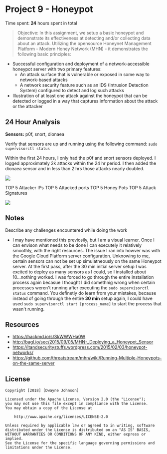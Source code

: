 # Project 9 - Honeypot

Time spent: **24** hours spent in total


> Objective: In this assignment, we setup a basic honeypot and demonstrate its effectiveness at detecting and/or collecting data about an attack. Utilizing the opensource Honeynet Management Platform - Modern Honey Network (MHN) -  it demonstrates the following basic principles:

-   Successful configuration and deployment of a network-accessible honeypot server with two primary features:
    -   An attack surface that is vulnerable or exposed in some way to network-based attacks
    -   A network security feature such as an IDS (Intrusion Detection System) configured to detect and log such attacks
-   Illustration of at least one attack against the honeypot that can be detected or logged in a way that captures information about the attack or the attacker


## 24 Hour Analysis

**Sensors:** p0f, snort, dionaea

Verify that sensors are up and running using the following command:
`sudo supervisorctl status`

Within the first 24 hours, I only had the p0f and snort sensors deployed. I logged approximately 2k attacks within the 24 hr period. I then added the dionaea sensor and in less than 2 hrs those attacks nearly doubled.

![](https://i.imgur.com/jIJBPSl.gif)

TOP 5 Attacker IPs
TOP 5 Attacked ports
TOP 5 Honey Pots
TOP 5 Attack Signatures

![](https://i.imgur.com/1UyYTgC.gif)


## Notes

Describe any challenges encountered while doing the work
- I may have mentioned this previosily, but I am a visual learner. Once I can envison what needs to be done I can executely it relatively smoothly, with the right resources. The issue I ran into howver was with the Google Cloud Platform server configuration. Unknowing to me, certain sensors can not be set up simulatneously on the same Honeypot server. At the first pass, after the 30 min initial server setup I was excited to deploy as many sensors as I could, so I installed about 10...nothing worked. I was forced to go through the entire installation process again becasue I thought I did somethnig wrong when certain processes weren't running after executing the `sudo supervisorctl status` command. You definetly do learn from your mistakes, because instead of going through the entire **30 min** setup again, I could have used `sudo supervisorctl start [process_name]` to start the process that wasn't running.


## Resources
-   https://hackmd.io/s/SkWWWHa0W
-   http://bagl.io/sec/2015/09/05/MHN-_Deploying_a_Honeypot_Sensor
-   https://itandsecuritystuffs.wordpress.com/2015/02/03/honeypot-networks/
-   https://github.com/threatstream/mhn/wiki/Running-Multiple-Honeypots-on-the-same-server


## License

    Copyright [2018] [Dwayne Johnson]

    Licensed under the Apache License, Version 2.0 (the "License");
    you may not use this file except in compliance with the License.
    You may obtain a copy of the License at

        http://www.apache.org/licenses/LICENSE-2.0

    Unless required by applicable law or agreed to in writing, software
    distributed under the License is distributed on an "AS IS" BASIS,
    WITHOUT WARRANTIES OR CONDITIONS OF ANY KIND, either express or implied.
    See the License for the specific language governing permissions and
    limitations under the License.